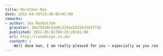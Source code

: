 ```yaml
---
title: Marathon Man
date: 2012-04-30T23:48:01+01:00
remarks:
- author: Jon Roobottom
  gravatar: 10a75628c5ee0c218ae5225b42d37f42
  published: 2012-05-01T09:28:28+01:00
  url: http://roodesign.co.uk/
  content: |
    Well done man, I am really pleased for you – especially as you ran the whole distance. I think this earns you 3.4 seconds of smug satisfaction.
---
```

